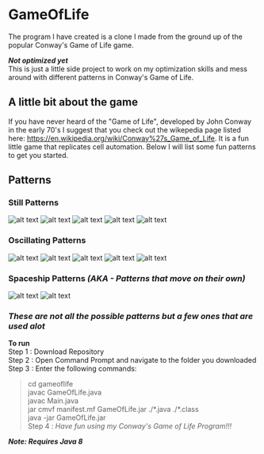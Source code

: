 # GameOfLife
The program I have created is a clone I made from the ground up of the popular 
Conway's Game of Life game.

***Not optimized yet***  
This is just a little side project to work on my optimization skills and mess 
around with different patterns in Conway's Game of Life.

## A little bit about the game  
If you have never heard of the "Game of Life", developed by John Conway in the
early 70's I suggest that you check out the wikepedia page listed here:
https://en.wikipedia.org/wiki/Conway%27s_Game_of_Life. It is a fun little game 
that replicates cell automation. Below I will list some fun patterns to get you 
started.    

## Patterns
### Still Patterns
![alt text](https://upload.wikimedia.org/wikipedia/commons/thumb/9/96/Game_of_life_block_with_border.svg/66px-Game_of_life_block_with_border.svg.png)
![alt text](https://upload.wikimedia.org/wikipedia/commons/thumb/6/67/Game_of_life_beehive.svg/98px-Game_of_life_beehive.svg.png)
![alt text](https://upload.wikimedia.org/wikipedia/commons/thumb/f/f4/Game_of_life_loaf.svg/98px-Game_of_life_loaf.svg.png)
![alt text](https://upload.wikimedia.org/wikipedia/commons/thumb/7/7f/Game_of_life_boat.svg/82px-Game_of_life_boat.svg.png)
![alt text](https://upload.wikimedia.org/wikipedia/commons/thumb/3/31/Game_of_life_flower.svg/82px-Game_of_life_flower.svg.png)
### Oscillating Patterns
![alt text](https://upload.wikimedia.org/wikipedia/commons/9/95/Game_of_life_blinker.gif)
![alt text](https://upload.wikimedia.org/wikipedia/commons/1/12/Game_of_life_toad.gif)
![alt text](https://upload.wikimedia.org/wikipedia/commons/1/1c/Game_of_life_beacon.gif)
![alt text](https://upload.wikimedia.org/wikipedia/commons/0/07/Game_of_life_pulsar.gif)
![alt text](https://upload.wikimedia.org/wikipedia/commons/f/fb/I-Column.gif)
### Spaceship Patterns *(AKA - Patterns that move on their own)*
![alt text](https://upload.wikimedia.org/wikipedia/commons/f/f2/Game_of_life_animated_glider.gif)
![alt text](https://upload.wikimedia.org/wikipedia/commons/3/37/Game_of_life_animated_LWSS.gif)  
### *These are not all the possible patterns but a few ones that are used alot*

**To run**  
Step 1 : Download Repository  
Step 2 : Open Command Prompt and navigate to the folder you downloaded  
Step 3 : Enter the following commands:
> cd gameoflife  
> javac GameOfLife.java  
> javac Main.java  
> jar cmvf manifest.mf GameOfLife.jar ./\*.java ./\*.class  
> java -jar GameOfLife.jar  
Step 4 : *Have fun using my Conway's Game of Life Program!!!*  

***Note: Requires Java 8***